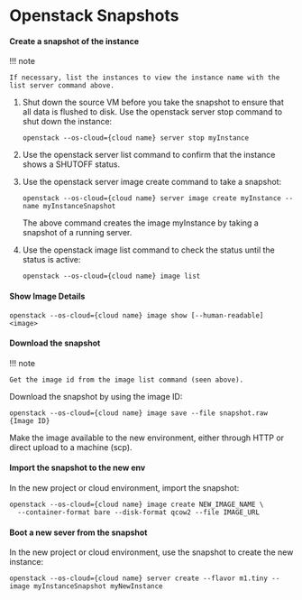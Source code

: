 # Openstack Snapshots

#### Create a snapshot of the instance

!!! note

    If necessary, list the instances to view the instance name with the list server command above.

1. Shut down the source VM before you take the snapshot to ensure that all data is flushed to disk. Use the openstack server stop command to shut down the instance:

    ``` shell
    openstack --os-cloud={cloud name} server stop myInstance
    ```

2. Use the openstack server list command to confirm that the instance shows a SHUTOFF status.

3. Use the openstack server image create command to take a snapshot:

    ``` shell
    openstack --os-cloud={cloud name} server image create myInstance --name myInstanceSnapshot
    ```

    The above command creates the image myInstance by taking a snapshot of a running server.

4. Use the openstack image list command to check the status until the status is active:

    ``` shell
    openstack --os-cloud={cloud name} image list
    ```

#### Show Image Details

``` shell
openstack --os-cloud={cloud name} image show [--human-readable] <image>
```

#### Download the snapshot

!!! note

    Get the image id from the image list command (seen above).

Download the snapshot by using the image ID:

``` shell
openstack --os-cloud={cloud name} image save --file snapshot.raw {Image ID}
```

Make the image available to the new environment, either through HTTP or direct upload to a machine (scp).

#### Import the snapshot to the new env

In the new project or cloud environment, import the snapshot:

``` shell
openstack --os-cloud={cloud name} image create NEW_IMAGE_NAME \
  --container-format bare --disk-format qcow2 --file IMAGE_URL
```

#### Boot a new sever from the snapshot

In the new project or cloud environment, use the snapshot to create the new instance:

``` shell
openstack --os-cloud={cloud name} server create --flavor m1.tiny --image myInstanceSnapshot myNewInstance
```

